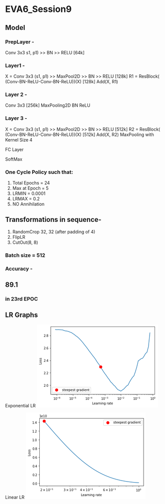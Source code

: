 # EVA6_Session9

## Model

### PrepLayer - 
Conv 3x3 s1, p1) >> BN >> RELU [64k]
### Layer1 -
X = Conv 3x3 (s1, p1) >> MaxPool2D >> BN >> RELU [128k]
R1 = ResBlock( (Conv-BN-ReLU-Conv-BN-ReLU))(X) [128k] 
Add(X, R1)

### Layer 2 -
Conv 3x3 [256k]
MaxPooling2D
BN
ReLU

### Layer 3 -
X = Conv 3x3 (s1, p1) >> MaxPool2D >> BN >> RELU [512k]
R2 = ResBlock( (Conv-BN-ReLU-Conv-BN-ReLU))(X) [512k]
Add(X, R2)
MaxPooling with Kernel Size 4

FC Layer 

SoftMax

### One Cycle Policy such that:
1. Total Epochs = 24
2. Max at Epoch = 5
3. LRMIN = 0.0001
4. LRMAX = 0.2
5. NO Annihilation

## Transformations in sequence- 
1. RandomCrop 32, 32 (after padding of 4) 
2. FlipLR
3. CutOut(8, 8)

### Batch size = 512

### Accuracy - 
## 89.1 
### in 23rd EPOC 

## LR Graphs
Exponential LR
  ![Increasing LR Exponentially](/extra/Exponential_LR.png)
  
  Linear LR
  ![Increasing LR Exponentially](/extra/Sequential_LR.png)
